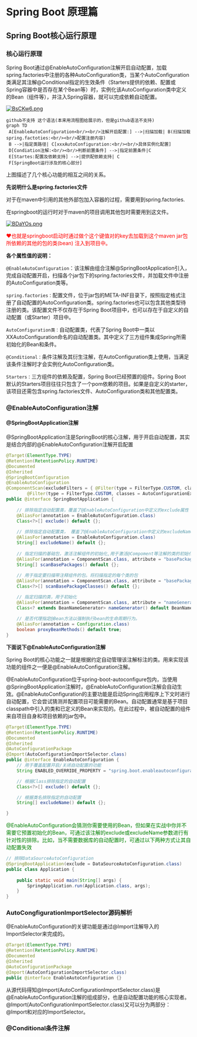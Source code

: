 # Spring Boot 原理篇

## Spring Boot核心运行原理

### 核心运行原理

Spring Boot通过@EnableAutoConfiguration注解开启自动配置，加载spring.factories中注册的各种AutoConfiguration类，当某个AutoConfiguration类满足其注解@Conditional指定的生效条件（Starters提供的依赖、配置或Spring容器中是否存在某个Bean等）时，实例化该AutoConfiguration类中定义的Bean（组件等），并注入Spring容器，就可以完成依赖自动配置。

[![BsCKw6.png](https://s1.ax1x.com/2020/11/03/BsCKw6.png)](https://imgchr.com/i/BsCKw6)

```
github不支持 这个语法(本来用流程图给展示的，但是github语法不支持)
graph TD
 A[EnableAutoConfiguration<br/><br/>注解开启配置:] -->|扫描加载| B(扫描加载 spring.factoties:<br/><br/>配置注册内容)
 B -->|指定类路径| C[xxxAutoConfiguration:<br/><br/>具体实例化配置]
 D[Condiation注解:<br/><br/>判断前置条件] -->|指定前置条件|C
 E[Startes:配置及依赖支持] -->|提供配依赖支持| C 
 F[SpringBoot运行涉及的核心部分]
```

上图描述了几个核心功能的相互之间的关系。

**先说明什么是spring.factories文件**

对于在maven中引用的其他外部包加入容器的过程，需要用到spring.factories.

在springboot的运行时对于maven的项目调用其他包时需要用到这文件。

[![BDaYOs.png](https://s1.ax1x.com/2020/11/02/BDaYOs.png)](https://imgchr.com/i/BDaYOs)

<font color="red" >&hearts;也就是springboot启动时通过做个这个键值对的key去加载到这个maven jar包所依赖的其他的包的类(bean) 注入到项目中。</font>

**各个属性值的说明：**

`@EnableAutoConfiguration`：该注解由组合注解@SpringBootApplication引入，完成自动配置开启，扫描各个jar包下的spring.factories文件，并加载文件中注册的AutoConfiguration类等。

`spring.factories：`配置文件，位于jar包的META-INF目录下，按照指定格式注册了自动配置的AutoConfiguration类。spring.factories也可以包含其他类型待注册的类。该配置文件不仅存在于Spring Boot项目中，也可以存在于自定义的自动配置（或Starter）项目中。

`AutoConfiguration类：`自动配置类，代表了Spring Boot中一类以XXAutoConfiguration命名的自动配置类。其中定义了三方组件集成Spring所需初始化的Bean和条件。

`@Conditional：`条件注解及其衍生注解，在AutoConfiguration类上使用，当满足该条件注解时才会实例化AutoConfiguration类。

`Starters：`三方组件的依赖及配置，Spring Boot已经预置的组件。Spring Boot默认的Starters项目往往只包含了一个pom依赖的项目。如果是自定义的starter，该项目还需包含spring.factories文件、AutoConfiguration类和其他配置类。



### @EnableAutoConfiguration注解

#### @SpringBootApplication注解

@SpringBootApplication注是SpringBoot的核心注解，用于开启自动配置，其实是结合内部的@EnableAutoConfiguration注解开启配置

```java
@Target(ElementType.TYPE)
@Retention(RetentionPolicy.RUNTIME)
@Documented
@Inherited
@SpringBootConfiguration
@EnableAutoConfiguration
@ComponentScan(excludeFilters = { @Filter(type = FilterType.CUSTOM, classes = TypeExcludeFilter.class),
		@Filter(type = FilterType.CUSTOM, classes = AutoConfigurationExcludeFilter.class) })
public @interface SpringBootApplication {
    
    // 排除指定自动配置类，覆盖了@EnableAutoConfiguration中定义的exclude属性
	@AliasFor(annotation = EnableAutoConfiguration.class)
	Class<?>[] exclude() default {};
    
	// 排除指定自动配置类， 覆盖了@EnableAutoConfiguration中定义的excludeName属性
	@AliasFor(annotation = EnableAutoConfiguration.class)
	String[] excludeName() default {};
    
	// 指定扫描的基础包，激活注解组件的初始化,用于激活@Compoment等注解的类的初始化。
	@AliasFor(annotation = ComponentScan.class, attribute = "basePackages")
	String[] scanBasePackages() default {};
	
    // 用于指定要扫描带注释组件的包。将扫描指定的每个类的包
    @AliasFor(annotation = ComponentScan.class, attribute = "basePackageClasses")
	Class<?>[] scanBasePackageClasses() default {};

	// 指定扫描的类，用于初始化
	@AliasFor(annotation = ComponentScan.class, attribute = "nameGenerator")
	Class<? extends BeanNameGenerator> nameGenerator() default BeanNameGenerator.class;
    
	// 是否代理指定@Bean方法以强制执行bean的生命周期行为。
	@AliasFor(annotation = Configuration.class)
	boolean proxyBeanMethods() default true;
}
```

**下面说下@EnableAutoConfiguration注解**

Spring Boot的核心功能之一就是根据约定自动管理该注解标注的类。用来实现该功能的组件之一便是@EnableAutoConfiguration注解。

@EnableAutoConfiguration位于spring-boot-autoconfigure包内，当使用@SpringBootApplication注解时，@EnableAutoConfiguration注解会自动生效。@EnableAutoConfiguration的主要功能是启动Spring应用程序上下文时进行自动配置，它会尝试猜测并配置项目可能需要的Bean。自动配置通常是基于项目classpath中引入的类和已定义的Bean来实现的。在此过程中，被自动配置的组件来自项目自身和项目依赖的jar包中。

```java
@Target(ElementType.TYPE)
@Retention(RetentionPolicy.RUNTIME)
@Documented
@Inherited
@AutoConfigurationPackage
@Import(AutoConfigurationImportSelector.class)
public @interface EnableAutoConfiguration {
	// 用于覆盖配置开启/关闭自动配置的功能
	String ENABLED_OVERRIDE_PROPERTY = "spring.boot.enableautoconfiguration";

	// 根据Class排除指定的自动配置
	Class<?>[] exclude() default {};

	// 根据类名排除指定的自动配置
	String[] excludeName() default {};

}
```

<font color="green">@EnableAutoConfiguration会猜测你需要使用的Bean，但如果在实战中你并不需要它预置初始化的Bean，可通过该注解的exclude或excludeName参数进行有针对性的排除。比如，当不需要数据库的自动配置时，可通过以下两种方式让其自动配置失效</font>

```java
// 排除DataSourceAutoConfiguration
@SpringBootApplication(exclude = DataSourceAutoConfiguration.class)
public class Application {
    
    public static void main(String[] args) {
        SpringApplication.run(Application.class, args);
    }
}

```

###  AutoCongfigurationImportSelector源码解析

@EnableAutoConfiguration的关键功能是通过@Import注解导入的ImportSelector来完成的。

```java
@Target(ElementType.TYPE)
@Retention(RetentionPolicy.RUNTIME)
@Documented
@Inherited
@AutoConfigurationPackage
@Import(AutoConfigurationImportSelector.class)
public @interface EnableAutoConfiguration {}
```

从源代码得知@Import(AutoConfigurationImportSelector.class)是@EnableAutoConfiguration注解的组成部分，也是自动配置功能的核心实现者。@Import(AutoConfigurationImportSelector.class)又可以分为两部分：@Import和对应的ImportSelector。



### @Conditional条件注解



